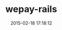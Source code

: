 ---
layout: post
title:  "wepay-rails"
repo:   "adamthedeveloper/wepay-rails"
date:   2015-02-18 17:18:12
gemurl: http://github.com/adamthedeveloper/wepay-rails
---